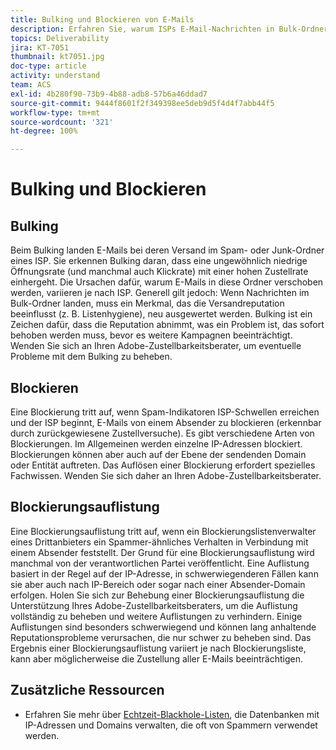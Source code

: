 ```yaml
---
title: Bulking und Blockieren von E-Mails
description: Erfahren Sie, warum ISPs E-Mail-Nachrichten in Bulk-Ordnern platzieren oder blockieren.
topics: Deliverability
jira: KT-7051
thumbnail: kt7051.jpg
doc-type: article
activity: understand
team: ACS
exl-id: 4b280f90-73b9-4b88-adb8-57b6a46ddad7
source-git-commit: 9444f8601f2f349398ee5deb9d5f4d4f7abb44f5
workflow-type: tm+mt
source-wordcount: '321'
ht-degree: 100%

---
```


# Bulking und Blockieren

## Bulking

Beim Bulking landen E-Mails bei deren Versand im Spam- oder Junk-Ordner eines ISP. Sie erkennen Bulking daran, dass eine ungewöhnlich niedrige Öffnungsrate (und manchmal auch Klickrate) mit einer hohen Zustellrate einhergeht. Die Ursachen dafür, warum E-Mails in diese Ordner verschoben werden, variieren je nach ISP. Generell gilt jedoch: Wenn Nachrichten im Bulk-Ordner landen, muss ein Merkmal, das die Versandreputation beeinflusst (z. B. Listenhygiene), neu ausgewertet werden. Bulking ist ein Zeichen dafür, dass die Reputation abnimmt, was ein Problem ist, das sofort behoben werden muss, bevor es weitere Kampagnen beeinträchtigt. Wenden Sie sich an Ihren Adobe-Zustellbarkeitsberater, um eventuelle Probleme mit dem Bulking zu beheben.

## Blockieren

Eine Blockierung tritt auf, wenn Spam-Indikatoren ISP-Schwellen erreichen und der ISP beginnt, E-Mails von einem Absender zu blockieren (erkennbar durch zurückgewiesene Zustellversuche). Es gibt verschiedene Arten von Blockierungen. Im Allgemeinen werden einzelne IP-Adressen blockiert. Blockierungen können aber auch auf der Ebene der sendenden Domain oder Entität auftreten. Das Auflösen einer Blockierung erfordert spezielles Fachwissen. Wenden Sie sich daher an Ihren Adobe-Zustellbarkeitsberater.

## Blockierungsauflistung

Eine Blockierungsauflistung tritt auf, wenn ein Blockierungslistenverwalter eines Drittanbieters ein Spammer-ähnliches Verhalten in Verbindung mit einem Absender feststellt. Der Grund für eine Blockierungsauflistung wird manchmal von der verantwortlichen Partei veröffentlicht. Eine Auflistung basiert in der Regel auf der IP-Adresse, in schwerwiegenderen Fällen kann sie aber auch nach IP-Bereich oder sogar nach einer Absender-Domain erfolgen. Holen Sie sich zur Behebung einer Blockierungsauflistung die Unterstützung Ihres Adobe-Zustellbarkeitsberaters, um die Auflistung vollständig zu beheben und weitere Auflistungen zu verhindern. Einige Auflistungen sind besonders schwerwiegend und können lang anhaltende Reputationsprobleme verursachen, die nur schwer zu beheben sind. Das Ergebnis einer Blockierungsauflistung variiert je nach Blockierungsliste, kann aber möglicherweise die Zustellung aller E-Mails beeinträchtigen.

## Zusätzliche Ressourcen

* Erfahren Sie mehr über [Echtzeit-Blackhole-Listen](/help/additional-resources/blocklist-databases.md), die Datenbanken mit IP-Adressen und Domains verwalten, die oft von Spammern verwendet werden.
